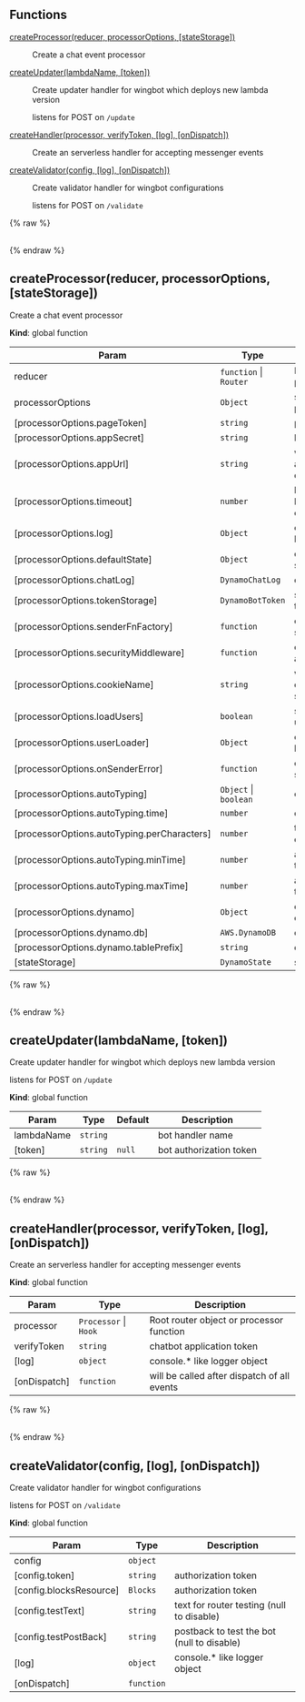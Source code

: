 ## Functions

<dl>
<dt><a href="#createProcessor">createProcessor(reducer, processorOptions, [stateStorage])</a></dt>
<dd><p>Create a chat event processor</p>
</dd>
<dt><a href="#createUpdater">createUpdater(lambdaName, [token])</a></dt>
<dd><p>Create updater handler for wingbot which deploys new lambda version</p>
<p>listens for POST on <code>/update</code></p>
</dd>
<dt><a href="#createHandler">createHandler(processor, verifyToken, [log], [onDispatch])</a></dt>
<dd><p>Create an serverless handler for accepting messenger events</p>
</dd>
<dt><a href="#createValidator">createValidator(config, [log], [onDispatch])</a></dt>
<dd><p>Create validator handler for wingbot configurations</p>
<p>listens for POST on <code>/validate</code></p>
</dd>
</dl>

{% raw %}<div id="createProcessor">&nbsp;</div>{% endraw %}

## createProcessor(reducer, processorOptions, [stateStorage])
Create a chat event processor

**Kind**: global function  

| Param | Type | Description |
| --- | --- | --- |
| reducer | <code>function</code> \| <code>Router</code> | Root router object or processor function |
| processorOptions | <code>Object</code> | settings for message processing |
| [processorOptions.pageToken] | <code>string</code> | page token |
| [processorOptions.appSecret] | <code>string</code> | bot application secret |
| [processorOptions.appUrl] | <code>string</code> | where the bot application is deployed |
| [processorOptions.timeout] | <code>number</code> | how long the state will be locked for single event |
| [processorOptions.log] | <code>Object</code> | console.log/error/warn like object |
| [processorOptions.defaultState] | <code>Object</code> | default conversation state |
| [processorOptions.chatLog] | <code>DynamoChatLog</code> | discussion logger |
| [processorOptions.tokenStorage] | <code>DynamoBotToken</code> | storage for chabot tokens |
| [processorOptions.senderFnFactory] | <code>function</code> | override default sender function |
| [processorOptions.securityMiddleware] | <code>function</code> | override webview calls authorizer |
| [processorOptions.cookieName] | <code>string</code> | webview cookie (for default securityMiddleware) |
| [processorOptions.loadUsers] | <code>boolean</code> | set false to not load user profiles |
| [processorOptions.userLoader] | <code>Object</code> | override default user loader |
| [processorOptions.onSenderError] | <code>function</code> | override default sender error reporter |
| [processorOptions.autoTyping] | <code>Object</code> \| <code>boolean</code> | enable auto typing |
| [processorOptions.autoTyping.time] | <code>number</code> | default typing time |
| [processorOptions.autoTyping.perCharacters] | <code>number</code> | typing time per character |
| [processorOptions.autoTyping.minTime] | <code>number</code> | auto typing lower threshold |
| [processorOptions.autoTyping.maxTime] | <code>number</code> | auto typing upper threshold |
| [processorOptions.dynamo] | <code>Object</code> | dynamodb configuration |
| [processorOptions.dynamo.db] | <code>AWS.DynamoDB</code> | dynamodb db object |
| [processorOptions.dynamo.tablePrefix] | <code>string</code> | dynamodb table prefix |
| [stateStorage] | <code>DynamoState</code> | storage for states |

{% raw %}<div id="createUpdater">&nbsp;</div>{% endraw %}

## createUpdater(lambdaName, [token])
Create updater handler for wingbot which deploys new lambda version

listens for POST on `/update`

**Kind**: global function  

| Param | Type | Default | Description |
| --- | --- | --- | --- |
| lambdaName | <code>string</code> |  | bot handler name |
| [token] | <code>string</code> | <code>null</code> | bot authorization token |

{% raw %}<div id="createHandler">&nbsp;</div>{% endraw %}

## createHandler(processor, verifyToken, [log], [onDispatch])
Create an serverless handler for accepting messenger events

**Kind**: global function  

| Param | Type | Description |
| --- | --- | --- |
| processor | <code>Processor</code> \| <code>Hook</code> | Root router object or processor function |
| verifyToken | <code>string</code> | chatbot application token |
| [log] | <code>object</code> | console.* like logger object |
| [onDispatch] | <code>function</code> | will be called after dispatch of all events |

{% raw %}<div id="createValidator">&nbsp;</div>{% endraw %}

## createValidator(config, [log], [onDispatch])
Create validator handler for wingbot configurations

listens for POST on `/validate`

**Kind**: global function  

| Param | Type | Description |
| --- | --- | --- |
| config | <code>object</code> |  |
| [config.token] | <code>string</code> | authorization token |
| [config.blocksResource] | <code>Blocks</code> | authorization token |
| [config.testText] | <code>string</code> | text for router testing (null to disable) |
| [config.testPostBack] | <code>string</code> | postback to test the bot (null to disable) |
| [log] | <code>object</code> | console.* like logger object |
| [onDispatch] | <code>function</code> |  |

